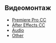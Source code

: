 ## Видеомонтаж

- [Premiere Pro CC](premiere_pro_cc/README.md)
- [After Effects CC](after_effects_cc/README.md)
- [Audio](audio/README.md)
- [Other](other/README.md)